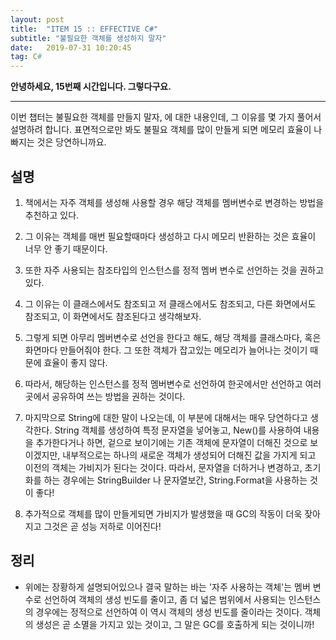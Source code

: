 ```yaml
---
layout: post
title:  "ITEM 15 :: EFFECTIVE C#"
subtitle: "불필요한 객체를 생성하지 말자"
date:   2019-07-31 10:20:45
tag: C#
---
```


**안녕하세요, 15번째 시간입니다. 그렇다구요.**

___

이번 챕터는 불필요한 객체를 만들지 말자, 에 대한 내용인데, 그 이유를 몇 가지 풀어서 설명하려 합니다.
표면적으로만 봐도 불필요 객체를 많이 만들게 되면 메모리 효율이 나빠지는 것은 당연하니까요.

## 설명

1. 책에서는 자주 객체를 생성해 사용할 경우 해당 객체를 멤버변수로 변경하는 방법을 추천하고 있다.

2. 그 이유는 객체를 매번 필요할때마다 생성하고 다시 메모리 반환하는 것은 효율이 너무 안 좋기 때문이다.

3. 또한 자주 사용되는 참조타입의 인스턴스를 정적 멤버 변수로 선언하는 것을 권하고 있다.

4. 그 이유는 이 클래스에서도 참조되고 저 클래스에서도 참조되고, 다른 화면에서도 참조되고, 이 화면에서도 참조된다고 생각해보자.

5. 그렇게 되면 아무리 멤버변수로 선언을 한다고 해도, 해당 객체를 클래스마다, 혹은 화면마다 만들어줘야 한다. 그 또한 객체가 잡고있는 메모리가 늘어나는 것이기 때문에 효율이 좋지 않다.

6. 따라서, 해당하는 인스턴스를 정적 멤버변수로 선언하여 한곳에서만 선언하고 여러곳에서 공유하여 쓰는 방법을 권하는 것이다. 

7. 마지막으로 String에 대한 말이 나오는데, 이 부분에 대해서는 매우 당연하다고 생각한다. String 객체를 생성하여 특정 문자열을 넣어놓고, New()를 사용하여 내용을 추가한다거나 하면, 겉으로 보이기에는 기존 객체에 문자열이 더해진 것으로 보이겠지만, 내부적으로는 하나의 새로운 객체가 생성되어 더해진 값을 가지게 되고 이전의 객체는 가비지가 된다는 것이다. 따라서, 문자열을 더하거나 변경하고, 초기화를 하는 경우에는 StringBuilder 나 문자열보간, String.Format을 사용하는 것이 좋다! 

8. 추가적으로 객체를 많이 만들게되면 가비지가 발생했을 때 GC의 작동이 더욱 잦아지고 그것은 곧 성능 저하로 이어진다!

## 정리

- 위에는 장황하게 설명되어있으나 결국 말하는 바는 '자주 사용하는 객체'는 멤버 변수로 선언하여 객체의 생성 빈도를 줄이고, 좀 더 넓은 범위에서 사용되는 인스턴스의 경우에는 정적으로 선언하여 이 역시 객체의 생성 빈도를 줄이라는 것이다. 객체의 생성은 곧 소멸을 가지고 있는 것이고, 그 말은 GC를 호출하게 되는 것이니까!














